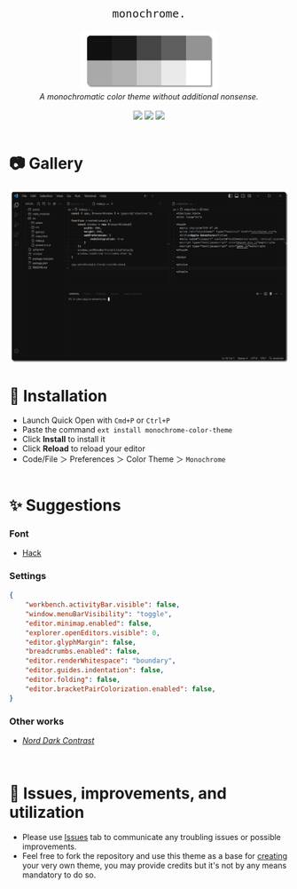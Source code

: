 <div align='center'>
    <p style="font-family: monospace, monospace; font-size: 20px;">monochrome.</p>
</div>

<div align='center'>
    <img src='assets/color-scheme.png' alt='color-scheme' width='250px'>
    <div>
    <i>A monochromatic color theme without additional nonsense.</i>
    </div>
    <br>
    <div>
    <a><img src="https://img.shields.io/visual-studio-marketplace/v/simojanhunen.monochrome-color-theme?color=101010&style=for-the-badge"/></a>
    <a><img src="https://img.shields.io/visual-studio-marketplace/i/simojanhunen.monochrome-color-theme?color=101010&style=for-the-badge"/></a>
    <a><img src="https://img.shields.io/github/license/simojanhunen/monochrome?color=101010&style=for-the-badge"/></a>
    </div>
</div>

<br>

# 📷 Gallery

![Screenshot](assets/example.png)<br>

# 🔌 Installation

- Launch Quick Open with `Cmd+P` or `Ctrl+P`
- Paste the command `ext install monochrome-color-theme`
- Click __Install__ to install it
- Click __Reload__ to reload your editor
- Code/File ＞ Preferences ＞ Color Theme ＞ `Monochrome`<br><br>

# ✨ Suggestions

### Font

- [Hack](https://sourcefoundry.org/hack/)

### Settings

```json
{
    "workbench.activityBar.visible": false,
    "window.menuBarVisibility": "toggle",
    "editor.minimap.enabled": false,
    "explorer.openEditors.visible": 0,
    "editor.glyphMargin": false,
    "breadcrumbs.enabled": false,
    "editor.renderWhitespace": "boundary",
    "editor.guides.indentation": false,
    "editor.folding": false,
    "editor.bracketPairColorization.enabled": false,
}
```

### Other works

- *[Nord Dark Contrast](https://marketplace.visualstudio.com/items?itemName=simojanhunen.nord-dark-contrast)*

<br>

# 🐛 Issues, improvements, and utilization

- Please use [Issues](https://github.com/simojanhunen/nord-dark-contrast/issues) tab to communicate any troubling issues or possible improvements.
- Feel free to fork the repository and use this theme as a base for [creating](https://code.visualstudio.com/docs/getstarted/themes#_creating-your-own-color-theme) your very own theme, you may provide credits but it's not by any means mandatory to do so.
